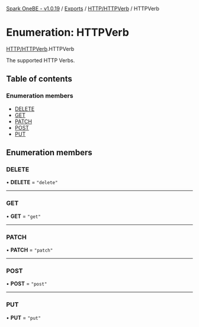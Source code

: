 [Spark OneBE - v1.0.19](../README.md) / [Exports](../modules.md) / [HTTP/HTTPVerb](../modules/HTTP_HTTPVerb.md) / HTTPVerb

# Enumeration: HTTPVerb

[HTTP/HTTPVerb](../modules/HTTP_HTTPVerb.md).HTTPVerb

The supported HTTP Verbs.

## Table of contents

### Enumeration members

- [DELETE](HTTP_HTTPVerb.HTTPVerb.md#delete)
- [GET](HTTP_HTTPVerb.HTTPVerb.md#get)
- [PATCH](HTTP_HTTPVerb.HTTPVerb.md#patch)
- [POST](HTTP_HTTPVerb.HTTPVerb.md#post)
- [PUT](HTTP_HTTPVerb.HTTPVerb.md#put)

## Enumeration members

### DELETE

• **DELETE** = `"delete"`

___

### GET

• **GET** = `"get"`

___

### PATCH

• **PATCH** = `"patch"`

___

### POST

• **POST** = `"post"`

___

### PUT

• **PUT** = `"put"`
